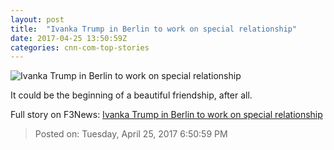 ```yaml
---
layout: post
title:  "Ivanka Trump in Berlin to work on special relationship"
date: 2017-04-25 13:50:59Z
categories: cnn-com-top-stories
---
```


![Ivanka Trump in Berlin to work on special relationship](http://i2.cdn.cnn.com/cnnnext/dam/assets/170318165253-16-week-in-politics-0319-super-tease.jpg)

It could be the beginning of a beautiful friendship, after all.


Full story on F3News: [Ivanka Trump in Berlin to work on special relationship](http://www.f3nws.com/n/UZezBH)

> Posted on: Tuesday, April 25, 2017 6:50:59 PM
